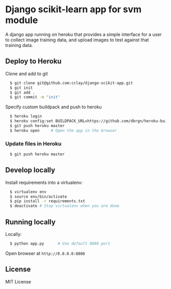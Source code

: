 # Django scikit-learn app for svm module


A django app running on heroku that provides a simple interface
for a user to collect image training data, and upload images to 
test against that training data.

## Deploy to Heroku
Clone and add to git
```sh
  $ git clone git@github.com:cclay/django-scikit-app.git
  $ git init
  $ git add .
  $ git commit -m "init"
```
Specify custom buildpack and push to heroku
```sh
  $ heroku login
  $ heroku config:set BUILDPACK_URL=https://github.com/dbrgn/heroku-buildpack-python-sklearn/
  $ git push heroku master
  $ heroku open     # Open the app in the browser
```

### Update files in Heroku
```sh
  $ git push heroku master
```

## Develop locally
Install requirements into a virtualenv:

```sh
  $ virtualenv env
  $ source env/bin/activate
  $ pip install -r requirements.txt
  $ deactivate # Stop virtualenv when you are done
```

## Running locally

Locally:

```sh
  $ python app.py      # Use default 8080 port
```

Open browser at `http://0.0.0.0:8080`


## License
MIT License